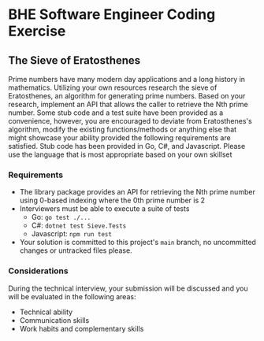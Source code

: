 # BHE Software Engineer Coding Exercise

## The Sieve of Eratosthenes

Prime numbers have many modern day applications and a long history in mathematics. Utilizing your own resources research the sieve of Eratosthenes, an algorithm for generating prime numbers. Based on your research, implement an API that allows the caller to retrieve the Nth prime number.
Some stub code and a test suite have been provided as a convenience, however, you are encouraged to deviate from Eratosthenes's algorithm, modify the existing functions/methods or anything else that might showcase your ability provided the following requirements are satisfied.
Stub code has been provided in Go, C#, and Javascript. Please use the language that is most appropriate based on your own skillset

### Requirements

- The library package provides an API for retrieving the Nth prime number using 0-based indexing where the 0th prime number is 2
- Interviewers must be able to execute a suite of tests
  - Go: `go test ./...`
  - C#: `dotnet test Sieve.Tests`
  - Javascript: `npm run test`
- Your solution is committed to this project's `main` branch, no uncommitted changes or untracked files please.

### Considerations

During the technical interview, your submission will be discussed and you will be evaluated in the following areas:

- Technical ability
- Communication skills
- Work habits and complementary skills
